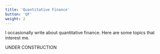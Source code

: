 ```yaml
---
title: 'Quantitative Finance'
button: 'QF'
weight: 2
---
```

I occasionally write about quantitative finance. Here are some topics that interest me.

UNDER CONSTRUCTION
